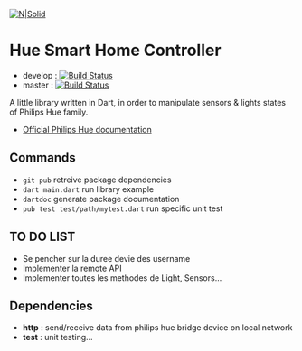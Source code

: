 [![N|Solid](https://upload.wikimedia.org/wikipedia/en/a/a1/Philips_hue_logo.png)](https://nodesource.com/products/nsolid)

# Hue Smart Home Controller

* develop : [![Build Status](https://travis-ci.com/cedricmillet/Philips-Hue-Smart-Home.svg?branch=develop)](https://travis-ci.com/cedricmillet/Philips-Hue-Smart-Home)
* master : [![Build Status](https://travis-ci.com/cedricmillet/Philips-Hue-Smart-Home.svg?branch=master)](https://travis-ci.com/cedricmillet/Philips-Hue-Smart-Home)

A little library written in Dart, in order to manipulate sensors & lights states of Philips Hue family.

* [Official Philips Hue documentation](https://developers.meethue.com/)

## Commands
* `git pub` retreive package dependencies
* `dart main.dart` run library example
* `dartdoc` generate package documentation
* `pub test test/path/mytest.dart` run specific unit test

## TO DO LIST
* Se pencher sur la duree devie des username
* Implementer la remote API
* Implementer toutes les methodes de Light, Sensors...

## Dependencies
* __http__ : send/receive data from philips hue bridge device on local network
* __test__ : unit testing...